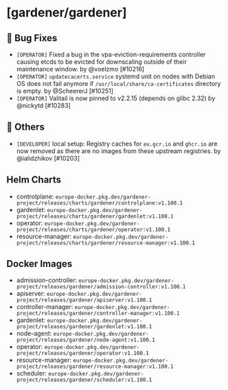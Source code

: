 # [gardener/gardener]

## 🐛 Bug Fixes

- `[OPERATOR]` Fixed a bug in the vpa-eviction-requirements controller causing etcds to be evicted for downscaling outside of their maintenance window. by @voelzmo [#10216]
- `[OPERATOR]` `updatecacerts.service` systemd unit on nodes with Debian OS does not fail anymore if `/usr/local/share/ca-certificates` directory is empty. by @ScheererJ [#10251]
- `[OPERATOR]` Valitail is now pinned to v2.2.15 (depends on glibc 2.32) by @nickytd [#10283]
## 🏃 Others

- `[DEVELOPER]` local setup: Registry caches for `eu.gcr.io` and `ghcr.io` are now removed as there are no images from these upstream registries. by @ialidzhikov [#10203]

## Helm Charts
- controlplane: `europe-docker.pkg.dev/gardener-project/releases/charts/gardener/controlplane:v1.100.1`
- gardenlet: `europe-docker.pkg.dev/gardener-project/releases/charts/gardener/gardenlet:v1.100.1`
- operator: `europe-docker.pkg.dev/gardener-project/releases/charts/gardener/operator:v1.100.1`
- resource-manager: `europe-docker.pkg.dev/gardener-project/releases/charts/gardener/resource-manager:v1.100.1`
## Docker Images
- admission-controller: `europe-docker.pkg.dev/gardener-project/releases/gardener/admission-controller:v1.100.1`
- apiserver: `europe-docker.pkg.dev/gardener-project/releases/gardener/apiserver:v1.100.1`
- controller-manager: `europe-docker.pkg.dev/gardener-project/releases/gardener/controller-manager:v1.100.1`
- gardenlet: `europe-docker.pkg.dev/gardener-project/releases/gardener/gardenlet:v1.100.1`
- node-agent: `europe-docker.pkg.dev/gardener-project/releases/gardener/node-agent:v1.100.1`
- operator: `europe-docker.pkg.dev/gardener-project/releases/gardener/operator:v1.100.1`
- resource-manager: `europe-docker.pkg.dev/gardener-project/releases/gardener/resource-manager:v1.100.1`
- scheduler: `europe-docker.pkg.dev/gardener-project/releases/gardener/scheduler:v1.100.1`

